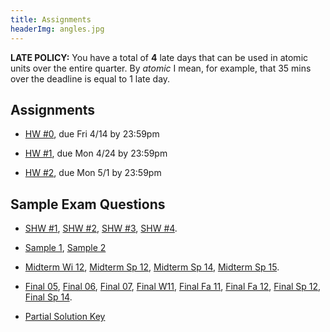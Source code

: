```yaml
---
title: Assignments
headerImg: angles.jpg
---
```


**LATE POLICY:** You have a total of **4** late days
that can be used in atomic units over the entire
quarter. By *atomic* I mean, for example, that 35
mins over the deadline is equal to 1 late day.

## Assignments

- [HW #0](https://github.com/ucsd-cse130/00-lambda/), due Fri 4/14 by 23:59pm

- [HW #1](assignments/01-ocaml.html),  due Mon 4/24 by 23:59pm

- [HW #2](assignments/02-random.html), due Mon 5/1 by 23:59pm


<!--
- [HW #3](homeworks/hw3.html), due Wed 5/4  by 23:59pm
- [HW #4](homeworks/hw4.html), due Fri 5/13 by 23:59pm
- [HW #5](homeworks/hw5.html), due Fri 5/20 by 23:59pm
- [HW #6](homeworks/hw6.html), due Fri 6/3  by 23:59pm
-->


## Sample Exam Questions

- [SHW #1](static/raw/shw1.html),
  [SHW #2](static/raw/shw2.html),
  [SHW #3](static/raw/shw3.html),
  [SHW #4](static/raw/shw4.html).

- [Sample 1](static/raw/sample-questions1-scala.txt),
  [Sample 2](static/raw/sample-questions2.html)

- [Midterm Wi 12](static/raw/midterm-wi12.pdf),
  [Midterm Sp 12](static/raw/midterm-sp12.pdf),
  [Midterm Sp 14](static/raw/midterm-sp14.pdf),
  [Midterm Sp 15](static/raw/midterm-sp15.pdf).

- [Final 05](static/raw/sample-final05.pdf),
  [Final 06](static/raw/sample-final06.pdf),
  [Final 07](static/raw/sample-final07.pdf),
  [Final W11](static/raw/final-wi11.pdf),
  [Final Fa 11](static/raw/final-fa11.pdf),
  [Final Fa 12](static/raw/final-fa12.pdf),
  [Final Sp 12](static/raw/final-sp12.pdf),
  [Final Sp 14](static/raw/final-sp14.pdf).

- [Partial Solution Key](lectures/partial-solutions.html)
